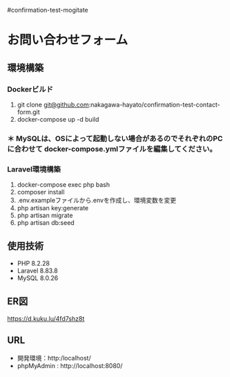 #confirmation-test-mogitate
# お問い合わせフォーム
## 環境構築
### Dockerビルド
1. git clone git@github.com:nakagawa-hayato/confirmation-test-contact-form.git
2. docker-compose up -d build
### ＊ MySQLは、OSによって起動しない場合があるのでそれぞれのPCに合わせて docker-compose.ymlファイルを編集してください。
### Laravel環境構築
1. docker-compose exec php bash
2. composer install
3. .env.exampleファイルから.envを作成し、環境変数を変更
4. php artisan key:generate
5. php artisan migrate
6. php artisan db:seed
## 使用技術
* PHP 8.2.28
* Laravel 8.83.8
* MySQL 8.0.26
## ER図
https://d.kuku.lu/4fd7shz8t
## URL
* 開発環境：http:/localhost/
* phpMyAdmin : http://localhost:8080/
